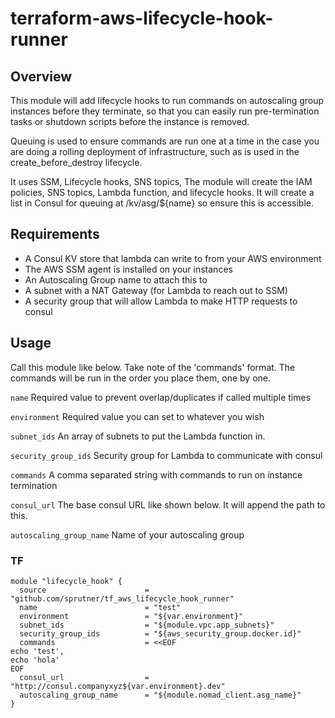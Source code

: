 # terraform-aws-lifecycle-hook-runner

## Overview

This module will add lifecycle hooks to run commands on autoscaling group instances before they terminate, so that you can easily run pre-termination tasks or shutdown scripts before the instance is removed.

Queuing is used to ensure commands are run one at a time in the case you are doing a rolling deployment of infrastructure, such as is used in the create_before_destroy lifecycle.

It uses SSM, Lifecycle hooks, SNS topics,
The module will create the IAM policies, SNS topics, Lambda function, and lifecycle hooks. It will create a list in Consul for queuing at /kv/asg/${name} so ensure this is accessible.

## Requirements

- A Consul KV store that lambda can write to from your AWS environment
- The AWS SSM agent is installed on your instances
- An Autoscaling Group name to attach this to
- A subnet with a NAT Gateway (for Lambda to reach out to SSM)
- A security group that will allow Lambda to make HTTP requests to consul

## Usage

Call this module like below.
Take note of the 'commands' format. The commands will be run in the order you place them, one by one.

`name` Required value to prevent overlap/duplicates if called multiple times

`environment` Required value you can set to whatever you wish

`subnet_ids` An array of subnets to put the Lambda function in.

`security_group_ids` Security group for Lambda to communicate with consul

`commands` A comma separated string with commands to run on instance termination

`consul_url` The base consul URL like shown below. It will append the path to this.

`autoscaling_group_name` Name of your autoscaling group

### TF

```hcl
module "lifecycle_hook" {
  source                      = "github.com/sprutner/tf_aws_lifecycle_hook_runner"
  name                        = "test"
  environment                 = "${var.environment}"
  subnet_ids                  = "${module.vpc.app_subnets}"
  security_group_ids          = "${aws_security_group.docker.id}"
  commands                    = <<EOF
echo 'test',
echo 'hola'
EOF
  consul_url                  = "http://consul.companyxyz${var.environment}.dev"
  autoscaling_group_name      = "${module.nomad_client.asg_name}"
}
```
